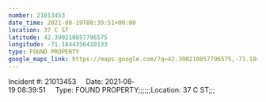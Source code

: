 ```yaml
---
number: 21013453
date_time: 2021-08-19T08:39:51+00:00
location: 37 C ST
latitude: 42.390210857796575
longitude: -71.1844356410133
type: FOUND PROPERTY
google_maps_link: https://maps.google.com/?q=42.390210857796575,-71.1844356410133
---
```


Incident #: 21013453     Date: 2021‐08‐19 08:39:51     Type: FOUND PROPERTY;;;;;;Location: 37 C ST;;;
